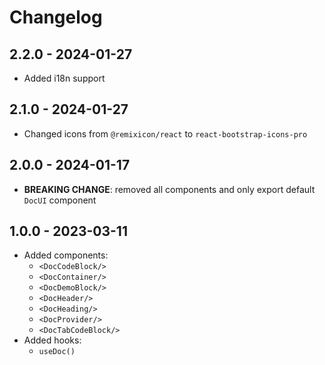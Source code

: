 # Changelog

## 2.2.0 - 2024-01-27

- Added i18n support

## 2.1.0 - 2024-01-27

- Changed icons from `@remixicon/react` to `react-bootstrap-icons-pro`

## 2.0.0 - 2024-01-17

- **BREAKING CHANGE**: removed all components and only export default `DocUI` component

## 1.0.0 - 2023-03-11

- Added components:
  - `<DocCodeBlock/>`
  - `<DocContainer/>`
  - `<DocDemoBlock/>`
  - `<DocHeader/>`
  - `<DocHeading/>`
  - `<DocProvider/>`
  - `<DocTabCodeBlock/>`
- Added hooks:
  - `useDoc()`
